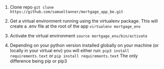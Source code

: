 1. Clone repo 
`git clone https://github.com/samueltanner/mortgage_app_be.git`

2. Get a virtual environment running using the virtualenv package. This will create a .env file at the root of the app
`virtualenv mortgage_env`

3. Activate the virtual environment
`source mortgage_env/bin/activate`

4. Depending on your python version installed globally on your machine (or locally in your virtual env) you will either run:
`pip3 install requirements.text`
or
`pip install requirements.text`
The only difference being pip or pip3
